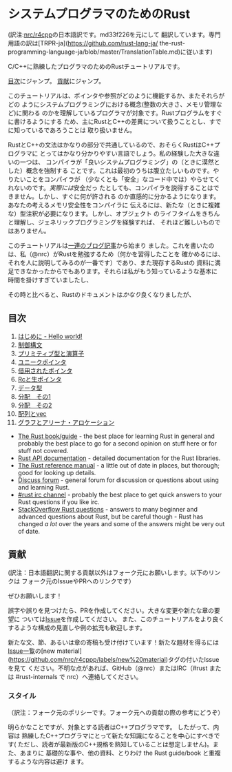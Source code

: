 <!--
# Rust For Systems Programmers
-->
# システムプログラマのためのRust
(訳注:[nrc/r4cpp](https://github.com/r4cppp)の日本語訳です。md33f226を元にして
翻訳しています。専門用語の訳は[TRPR-ja](https://github.com/rust-lang-ja/
the-rust-programming-language-ja/blob/master/TranslationTable.md)に従います)

<!--
A Rust tutorial for experienced C and C++ programmers.
-->
C/C++に熟練したプログラマのためのRustチュートリアルです。

<!--
Jump to [contents](#contents).
Jump to [contributing](#contributing).
-->
[目次](#目次)にジャンプ。
[貢献](#貢献)にジャンプ。

<!--
This tutorial is intended for programmers who already know how pointers and
references work and are used to systems programming concepts such as integer
widths and memory management. We intend to cover, primarily, the differences
between Rust and C++ to get you writing Rust programs quickly without lots of
fluff you probably already know.
-->
このチュートリアルは、ポインタや参照がどのように機能するか、またそれらがどの
ようにシステムプログラミングにおける概念(整数の大きさ、メモリ管理など)に関わる
のかを理解しているプログラマが対象です。Rustプログラムをすぐに書けるようにする
ため、主にRustとC++の差異について扱うこととし、すでに知っているであろうことは
取り扱いません。

<!--
Hopefully, Rust is a pretty intuitive language for C++ programmers. Most of the
syntax is pretty similar. The big difference (in my experience) is that the
sometimes vague concepts of good systems programming are strictly enforced by
the compiler. This can be infuriating at first - there are things you want to
do, but the compiler won't let you (at least in safe code), and sometimes these
things *are* safe, but you can't convince the compiler of that. However, you'll
quickly develop a good intuition for what is allowed. Communicating your own
notions of memory safety to the compiler requires some new and sometimes
complicated type annotations. But if you have a strong idea of lifetimes for
your objects and experience with generic programming, they shouldn't be too
tough to learn.
-->
RustとC++の文法はかなりの部分で共通しているので、おそらくRustはC++プログラマに
とってはかなり分かりやすい言語でしょう。私の経験した大きな違いの一つは、
コンパイラが「良いシステムプログラミング」の（ときに漠然とした）概念を強制する
ことです。これは最初のうちは腹立たしいものです。やりたいことをコンパイラが
（少なくとも「安全」なコード中では）やらせてくれないのです。*実際には*安全だっ
たとしても、コンパイラを説得することはできません。しかし、すぐに何が許される
のか直感的に分かるようになります。あなたの考えるメモリ安全性をコンパイラに
伝えるには、新たな（ときに複雑な）型注釈が必要になります。しかし、オブジェクト
のライフタイムをきちんと理解し、ジェネリックプログラミングを経験すれば、
それほど難しいものではありません。

<!--
This tutorial started as a [series of blog posts](http://featherweightmusings.blogspot.co.nz/search/label/rust-for-c).
Partly as an aid for me (@nrc) learning Rust (there is no better way to
check that you have learnt something than to try and explain it to somebody
else) and partly because I found the existing resources for learning Rust
unsatisfactory - they spent too much time on the basics that I already knew and
used higher level intuitions to describe concepts that could better be explained
to me using lower level intuitions. Since then, the documentation for Rust has
got *much* better, but I still think that existing C++ programmers are an
audience who are a natural target for Rust, but are not particularly well
catered for.
-->
このチュートリアルは[一連のブログ記事](
http://featherweightmusings.blogspot.co.nz/search/label/rust-for-c)から始まり
ました。これを書いたのは、私（@nrc）がRustを勉強するため（何かを習得したことを
確かめるには、それを人に説明してみるのが一番です）であり、また現存するRustの
資料に満足できなかったからでもあります。それらは私がもう知っているような基本に
時間を掛けすぎていましたし、
<!--
and
used higher level intuitions to describe concepts that could better be explained
to me using lower level intuitions.
-->
その時と比べると、Rustのドキュメントは*かなり*良くなりましたが、
<!--
but I still think that existing C++ programmers are an
audience who are a natural target for Rust, but are not particularly well
catered for.
-->


<!--
## Contents
-->
## 目次

<!--
1. [Introduction - Hello world!](hello%20world.md)
1. [Control flow](control%20flow.md)
1. [Primitive types and operators](primitives.md)
1. [Unique pointers](unique.md)
1. [Borrowed pointers](borrowed.md)
1. [Rc and raw pointers](rc%20raw.md)
1. [Data types](data%20types.md)
1. [Destructuring pt 1](destructuring.md)
1. [Destructuring pt 2](destructuring%202.md)
1. [Arrays and vecs](arrays.md)
1. [Graphs and arena allocation](graphs/README.md)
1. [Closures and first-class functions](closures.md)
-->
1. [はじめに - Hello world!](hello%20world.md)
1. [制御構文](control%20flow.md)
1. [プリミティブ型と演算子](primitives.md)
1. [ユニークポインタ](unique.md)
1. [借用されたポインタ](borrowed.md)
1. [Rcと生ポインタ](rc%20raw.md)
1. [データ型](data%20types.md)
1. [分配　その1](destructuring.md)
1. [分配　その2](destructuring%202.md)
1. [配列とvec](arrays.md)
1. [グラフとアリーナ・アロケーション](graphs/README.md)


<!--
## Other resources
-->

* [The Rust book/guide](http://doc.rust-lang.org/book/) - the best place for
  learning Rust in general and probably the best place to go for a second opinion
  on stuff here or for stuff not covered.
* [Rust API documentation](http://doc.rust-lang.org/std/index.html) - detailed
  documentation for the Rust libraries.
* [The Rust reference manual](https://doc.rust-lang.org/reference/) - a little
  out of date in places, but thorough; good for looking up details.
* [Discuss forum](http://users.rust-lang.org/) - general forum for discussion or
  questions about using and learning Rust.
* [#rust irc channel](https://chat.mibbit.com/?server=irc.mozilla.org&channel=%23rust) - probably
  the best place to get quick answers to your Rust questions if you like irc.
* [StackOverflow Rust questions](https://stackoverflow.com/questions/tagged/rust) - answers
  to many beginner and advanced questions about Rust, but be careful though - Rust
  has changed *a lot* over the years and some of the answers might be very out of date.


<!--
## Contributing
-->
## 貢献
(訳注：日本語翻訳に関する貢献以外はフォーク元にお願いします。以下のリンクは
フォーク元のIssueやPRへのリンクです）

<!--
Yes please!
-->
ぜひお願いします！

<!--
If you spot a typo or mistake, please submit a PR, don't be shy! Please feel
free to file [an issue](https://github.com/nrc/r4cppp/issues/new) for
larger changes or for new chapters you'd like to see. I'd also be happy to see
re-organisation of existing work or expanded examples, if you feel the tutorial
could be improved in those ways.
-->
誤字や誤りを見つけたら、PRを作成してください。大きな変更や新たな章の要望に
ついては[Issue](https://github.com/nrc/r4cppp/issues/new)を作成してください。
また、このチュートリアルをより良くするような構成の見直しや例の拡充も歓迎します。

<!--
If you'd like to contribute a paragraph, section, or chapter please do! If you
want ideas for things to cover, see the [list of issues](https://github.com/nrc/r4cppp/issues),
in particular those tagged [new material](https://github.com/nrc/r4cppp/labels/new%20material).
If you're not sure of something, please get in touch by pinging me here
(@nrc) or on irc (nrc, on #rust or #rust-internals).
-->
新たな文、節、あるいは章の寄稿も受け付けています！新たな題材を得るには
[Issue一覧](https://github.com/nrc/r4cppp/issues)の[new material]
(https://github.com/nrc/r4cppp/labels/new%20material)タグの付いたIssueを見て
ください。不明な点があれば、GitHub（@nrc）またはIRC（#rust または
 #rust-internals で nrc）へ連絡してください。


<!--
### Style
-->
### スタイル
（訳注：フォーク元のポリシーです。フォーク元への貢献の際の参考にどうぞ）

<!--
Obviously, the intended audience is C++ programmers. The tutorial should
concentrate on things that will be new to experienced C++ programmers, rather
than a general audience (although, I don't assume the audience is familiar with
the most recent versions of C++). I'd like to avoid too much basic material and
definitely avoid too much overlap with other resources, in particular the Rust
guide/book.
-->
明らかなことですが、対象とする読者はC++プログラマです。 したがって、内容は
熟練したC++プログラマにとって新たな知識になることを中心にすべきです(
ただし、読者が最新版のC++規格を熟知していることは想定しません)。また、あまりに
基礎的な事や、他の資料、とりわけ the Rust guide/book と重複するような内容は避け
ます。

<!--
Work on edge case use cases (e.g., using a different build system from Cargo, or
writing syntax extensions, using unstable APIs) is definitely welcome, as is
in-depth work on topics already covered at a high level.
-->

<!--
I'd like to avoid recipe-style examples for converting C++ code to Rust code,
but small examples of this kind are OK.
-->

<!--
Use of different formats (e.g., question and answer/FAQs, or larger worked
examples) are welcome.
-->

<!--
I don't plan on adding exercises or suggestions for mini-projects, but if you're
interested in that, let me know.
-->

<!--
I'm aiming for a fairly academic tone, but not too dry. All writing should be in
English (British English, not American English; although I would be very happy
to have localisations/translations into any language, including American
English) and be valid GitHub markdown. For advice on writing style, grammar,
punctuation, etc. see the Oxford Style Manual
or [The Economist Style Guide](http://www.economist.com/styleguide/introduction).
Please limit width to 80 columns. I am a fan of the Oxford comma.
-->

<!--
Don't feel like work has to be perfect to be submitted, I'm happy to edit and
I'm sure other people will be in the future.
-->
